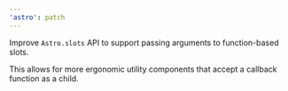 ```yaml
---
'astro': patch
---
```


Improve `Astro.slots` API to support passing arguments to function-based slots. 

This allows for more ergonomic utility components that accept a callback function as a child.
